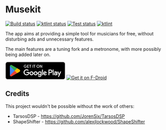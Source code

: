# Musekit

<p>
<a href="https://github.com/Kwasow/Musekit/actions/workflows/android.yml"><img src="https://github.com/Kwasow/Musekit/actions/workflows/android.yml/badge.svg" alt="Build status"></a>
<a href="https://github.com/Kwasow/Musekit/actions/workflows/ktlint.yml"><img src="https://github.com/Kwasow/Musekit/actions/workflows/ktlint.yml/badge.svg" alt="ktlint status"></a>
<a href="https://github.com/Kwasow/Musekit/actions/workflows/test.ym"><img src="https://github.com/Kwasow/Musekit/actions/workflows/test.yml/badge.svg" alt="Test status"></a>
<a href="https://ktlint.github.io/"><img src="https://img.shields.io/badge/code%20style-%E2%9D%A4-FF4081.svg" alt="ktlint"></a>
</p>

The app aims at providing a simple tool for musicians for free, without
disturbing ads and unnecessary features.

The main features are a tuning fork and a metronome, with more possibly
being added later on.

[<img 
    src="assets/GooglePlay.png"
    alt="Get it on Google Play"
    height="55">](https://play.google.com/store/apps/details?id=com.kwasow.musekit)
[<img
    src="https://f-droid.org/badge/get-it-on.png"
    alt="Get it on F-Droid"
    height="80">](https://f-droid.org/packages/com.kwasow.musekit)


## Credits

This project wouldn't be possible without the work of others:

- TarsosDSP - https://github.com/JorenSix/TarsosDSP
- ShapeShifter - https://github.com/alexjlockwood/ShapeShifter

